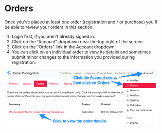 # Orders

Once you've placed at least one order (registration and / or purchase) you'll be able to review your orders in this section.

1. Login first, if you aren't already signed in.
2. Click on the "Account" dropdown near the top right of the screen.
3. Click on the "Orders" link in the Account dropdown.
4. You can click on an individual order to view its details and sometimes submit minor changes to the information you provided during registration.

![Orders](/assets/images/orders-5d8c0a14a95d7c519cc21b7ae07c8f64.png)
